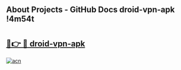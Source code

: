 ## About Projects - GitHub Docs droid-vpn-apk !4m54t

# <h2><a href="https://andorid.site?title=droid-vpn-apk&ref=19M">🔗👉 🔴 droid-vpn-apk</a></h2>

[![acn](https://github.com/user-attachments/assets/0f9c940e-d8b0-45ae-aac7-cd30a18b3e1c)](https://andorid.site?title=droid-vpn-apk&ref=19M)
